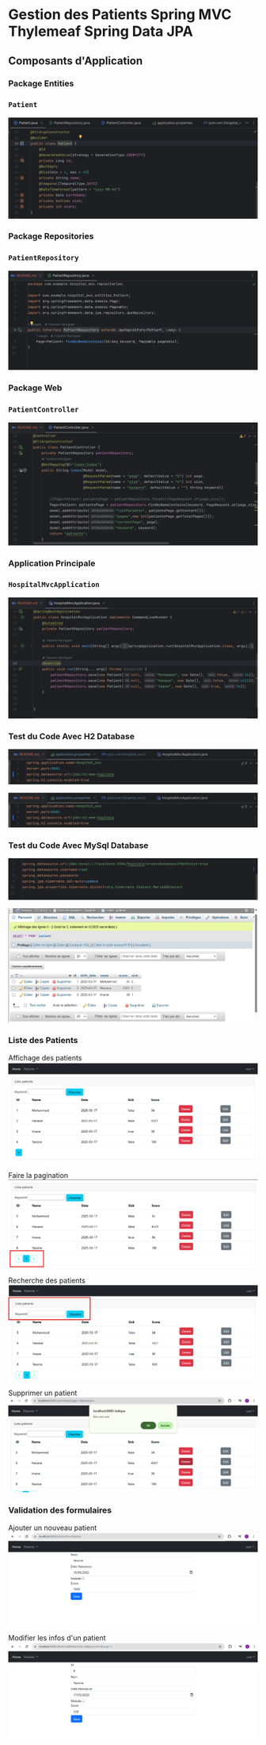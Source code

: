#  Gestion des Patients Spring MVC Thylemeaf Spring Data JPA
## Composants d'Application
### Package Entities
### `Patient`
![img.png](images/img.png)

### Package Repositories
### `PatientRepository`
![img_1.png](images/img_1.png)

### Package Web
### `PatientController`
![img_2.png](images/img_2.png)

### Application Principale
### `HospitalMvcApplication`
![img_3.png](images/img_3.png)

### Test du Code Avec H2 Database
![img_5.png](images/img_5.png)

![img_4.png](images/img_4.png)

### Test du Code Avec MySql Database
![img_6.png](images/img_6.png)

![img_7.png](images/img_7.png)


### Liste des Patients
Affichage des patients
![img_8.png](images/img_8.png)

Faire la pagination
![img_9.png](images/img_9.png)

Recherche des patients
![img_10.png](images/img_10.png)

Supprimer un patient
![img_11.png](images/img_11.png)

### Validation des formulaires

Ajouter un nouveau patient
![img_13.png](images/img_13.png)

Modifier les infos d'un patient
![img_12.png](images/img_12.png)


